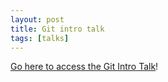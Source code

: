 ```yaml
---
layout: post
title: Git intro talk
tags: [talks]
---
```


[Go here to access the Git Intro Talk](/publications/talks/git-intro/slides)!
